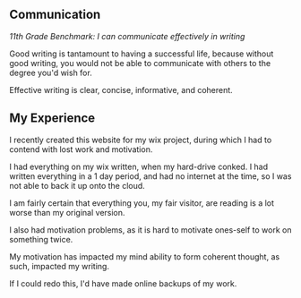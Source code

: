 
Communication
----------
*11th Grade Benchmark: I can communicate effectively in writing*

Good writing is tantamount to having a successful life, because without good writing, you would not be able to communicate with others to the degree you'd wish for.

Effective writing is clear, concise, informative, and coherent.

## My Experience

I recently created this website for my wix project, during which I had to contend with lost work and motivation.

I had everything on my wix written, when my hard-drive conked. I had written everything in a 1 day period, and had no internet at the time, so I was not able to back it up onto the cloud.

I am fairly certain that everything you, my fair visitor, are reading is a lot worse than my original version. 

I also had motivation problems, as it is hard to motivate ones-self to work on something twice.

My motivation has impacted my mind ability to form coherent thought, as such, impacted my writing.

If I could redo this, I'd have made online backups of my work.
